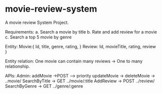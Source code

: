 # movie-review-system
A movie review System Project.

Requirements:
    a.	Search a movie by title
    b.	Rate and add review for a movie
    c.	Search a top 5 movie by genre


Entity:
    Movie:{
        Id,
        title,
        genre,
        rating,
        <reviews>
        }
    Review: 
        Id,
        movieTitle,
        rating,
        review
        }

Entity relation: One movie can contain many reviews  -> One to many relationship.


APIs:
    Admin:
        addMovie ->POST  --> priority
        updateMovie ->
        deleteMovie ->
    ..movie/
    SearchByTitle -> GET
        ../movie/:title
    AddReview -> POST
         ../review/
    SearchByGenre -> GET
         ../genre/:genre


